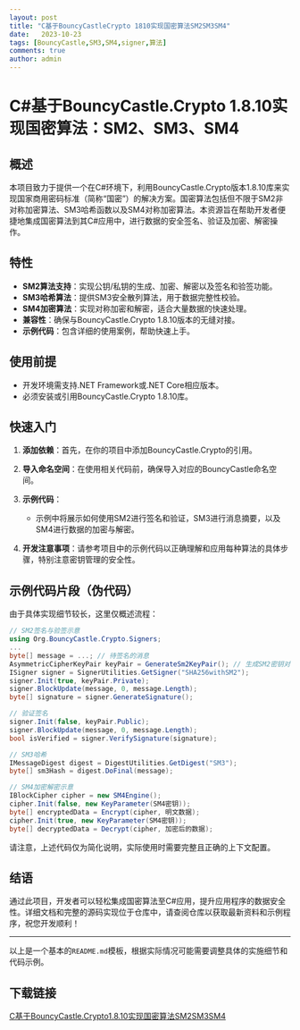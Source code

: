 ```yaml
---
layout: post
title: "C基于BouncyCastleCrypto 1810实现国密算法SM2SM3SM4"
date:   2023-10-23
tags: [BouncyCastle,SM3,SM4,signer,算法]
comments: true
author: admin
---
```

# C#基于BouncyCastle.Crypto 1.8.10实现国密算法：SM2、SM3、SM4

## 概述

本项目致力于提供一个在C#环境下，利用BouncyCastle.Crypto版本1.8.10库来实现国家商用密码标准（简称“国密”）的解决方案。国密算法包括但不限于SM2非对称加密算法、SM3哈希函数以及SM4对称加密算法。本资源旨在帮助开发者便捷地集成国密算法到其C#应用中，进行数据的安全签名、验证及加密、解密操作。

## 特性

- **SM2算法支持**：实现公钥/私钥的生成、加密、解密以及签名和验签功能。
- **SM3哈希算法**：提供SM3安全散列算法，用于数据完整性校验。
- **SM4加密算法**：实现对称加密和解密，适合大量数据的快速处理。
- **兼容性**：确保与BouncyCastle.Crypto 1.8.10版本的无缝对接。
- **示例代码**：包含详细的使用案例，帮助快速上手。

## 使用前提

- 开发环境需支持.NET Framework或.NET Core相应版本。
- 必须安装或引用BouncyCastle.Crypto 1.8.10库。
  
## 快速入门

1. **添加依赖**：首先，在你的项目中添加BouncyCastle.Crypto的引用。
   
2. **导入命名空间**：在使用相关代码前，确保导入对应的BouncyCastle命名空间。

3. **示例代码**：
   - 示例中将展示如何使用SM2进行签名和验证，SM3进行消息摘要，以及SM4进行数据的加密与解密。

4. **开发注意事项**：请参考项目中的示例代码以正确理解和应用每种算法的具体步骤，特别注意密钥管理的安全性。

## 示例代码片段（伪代码）

由于具体实现细节较长，这里仅概述流程：

```csharp
// SM2签名与验签示意
using Org.BouncyCastle.Crypto.Signers;
...
byte[] message = ...; // 待签名的消息
AsymmetricCipherKeyPair keyPair = GenerateSm2KeyPair(); // 生成SM2密钥对
ISigner signer = SignerUtilities.GetSigner("SHA256withSM2");
signer.Init(true, keyPair.Private);
signer.BlockUpdate(message, 0, message.Length);
byte[] signature = signer.GenerateSignature();

// 验证签名
signer.Init(false, keyPair.Public);
signer.BlockUpdate(message, 0, message.Length);
bool isVerified = signer.VerifySignature(signature);

// SM3哈希
IMessageDigest digest = DigestUtilities.GetDigest("SM3");
byte[] sm3Hash = digest.DoFinal(message);

// SM4加密解密示意
IBlockCipher cipher = new SM4Engine();
cipher.Init(false, new KeyParameter(SM4密钥));
byte[] encryptedData = Encrypt(cipher, 明文数据);
cipher.Init(true, new KeyParameter(SM4密钥));
byte[] decryptedData = Decrypt(cipher, 加密后的数据);
```

请注意，上述代码仅为简化说明，实际使用时需要完整且正确的上下文配置。

## 结语

通过此项目，开发者可以轻松集成国密算法至C#应用，提升应用程序的数据安全性。详细文档和完整的源码实现位于仓库中，请查阅仓库以获取最新资料和示例程序，祝您开发顺利！

---

以上是一个基本的`README.md`模板，根据实际情况可能需要调整具体的实施细节和代码示例。

## 下载链接

[C基于BouncyCastle.Crypto1.8.10实现国密算法SM2SM3SM4](https://pan.quark.cn/s/2258db59f451)